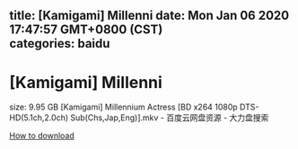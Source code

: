 
title: [Kamigami] Millenni
date: Mon Jan 06 2020 17:47:57 GMT+0800 (CST)    
categories: baidu
---

# [Kamigami] Millenni
size: 9.95 GB
 [Kamigami] Millennium Actress [BD x264 1080p DTS-HD(5.1ch,2.0ch) Sub(Chs,Jap,Eng)].mkv - 百度云网盘资源 - 大力盘搜索
 

[How to download](https://bpcam.bemobtrk.com/go/2ceec3aa-1ca2-46d6-b9ff-aaa5c184517c?jno=2785)